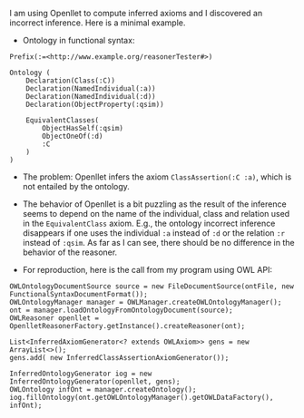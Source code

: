 I am using Openllet to compute inferred axioms and I discovered an incorrect inference. Here is a minimal example. 

- Ontology in functional syntax:
```
Prefix(:=<http://www.example.org/reasonerTester#>)

Ontology (
	Declaration(Class(:C))
	Declaration(NamedIndividual(:a))
	Declaration(NamedIndividual(:d))
	Declaration(ObjectProperty(:qsim))
	
	EquivalentClasses(  
	    ObjectHasSelf(:qsim) 
	    ObjectOneOf(:d) 
	    :C 
    )
)
```

- The problem:
Openllet infers the axiom `ClassAssertion(:C :a)`, which is not entailed by the ontology.
- The behavior of Openllet is a bit puzzling as the result of the inference seems to depend on the name of the individual, class and relation used in the `EquivalentClass` axiom. E.g., the ontology incorrect inference disappears if one uses the individual `:a` instead of `:d` or the relation `:r` instead of `:qsim`. As far as I can see, there should be no difference in the behavior of the reasoner.

- For reproduction, here is the call from my program using OWL API:
```
OWLOntologyDocumentSource source = new FileDocumentSource(ontFile, new FunctionalSyntaxDocumentFormat());
OWLOntologyManager manager = OWLManager.createOWLOntologyManager();
ont = manager.loadOntologyFromOntologyDocument(source);
OWLReasoner openllet = OpenlletReasonerFactory.getInstance().createReasoner(ont);

List<InferredAxiomGenerator<? extends OWLAxiom>> gens = new ArrayList<>();
gens.add( new InferredClassAssertionAxiomGenerator());

InferredOntologyGenerator iog = new InferredOntologyGenerator(openllet, gens);
OWLOntology infOnt = manager.createOntology();
iog.fillOntology(ont.getOWLOntologyManager().getOWLDataFactory(), infOnt);


```

